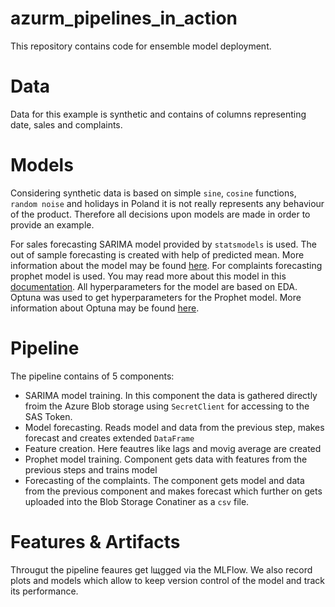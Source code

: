 # azurm_pipelines_in_action
This repository contains code for ensemble model deployment.

# Data

Data for this example is synthetic and contains of columns representing date, sales and complaints.

# Models

Considering synthetic data is based on simple `sine`, `cosine` functions, `random noise` and holidays in Poland it is not really represents any behaviour of the product. Therefore all decisions upon models are made in order to provide an example.

For sales forecasting SARIMA model provided by `statsmodels` is used. The out of sample forecasting is created with help of predicted mean. More information about the model may be found [here](https://www.statsmodels.org/dev/generated/statsmodels.tsa.statespace.sarimax.SARIMAX.html).
For complaints forecasting prophet model is used. You may read more about this model in this [documentation](https://facebook.github.io/prophet/docs/quick_start.html).
All hyperparameters for the model are based on EDA. Optuna was used to get hyperparameters for the Prophet model. More information about Optuna may be found [here](https://optuna.readthedocs.io/en/stable/).

# Pipeline

The pipeline contains of 5 components:
- SARIMA model training. In this component the data is gathered directly froim the Azure Blob storage using `SecretClient` for accessing to the SAS Token.
- Model forecasting. Reads model and data from the previous step, makes forecast and creates extended `DataFrame`
- Feature creation. Here feautres like lags and movig average are created
- Prophet model training. Component gets data with features from the previous steps and trains model
- Forecasting of the complaints. The component gets model and data from the previous component and makes forecast which further on gets uploaded into the Blob Storage Conatiner as a `csv` file.

# Features & Artifacts

Througut the pipeline feaures get lщgged via the MLFlow. We also record plots and models which allow to keep version control of the model and track its performance.
